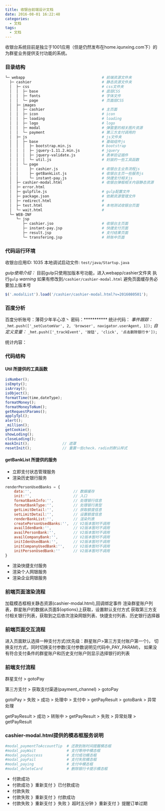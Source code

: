 ```yaml
---
title: 收银台前端设计文档
date: 2016-08-01 16:22:48
categories: 
  - 文档
tags: 
  - 文档
---
```


收银台系统目前是独立于1001应用（但是仍然发布在home.iqunxing.com下）的为群星业务提供支付功能的系统。
<!--more-->

### 目录结构

```bash
└─ webapp                                   # 前端资源文件夹
  ├─ cashier                                # 静态资源文件夹
  │  ├─ css                                 # css文件夹
  │  │  ├─ base                             # 底层CSS
  │  │  ├─ fonts                            # 字体文件
  │  │  └─ page                             # 页面层CSS
  │  ├─ images  
  │  │  ├─ cashier                          # 主页面
  │  │  ├─ icon                             # icon
  │  │  ├─ loading                          # loading
  │  │  ├─ logo                             # logo
  │  │  ├─ modal                            # 弹窗里的相关图片资源
  │  │  └─ payment                          # 第三方支付调用的
  │  ├─ js                                  # js文件夹
  │  │  ├─ base                             # 基础组件js
  │  │  │  ├─ bootstrap.min.js              # bootstrap
  │  │  │  ├─ jquery-1.11.2.min.js          # jquery
  │  │  │  ├─ jquery-validate.js            # 表单验证插件
  │  │  │  └─ util.js                       # 封装的一些工具函数
  │  │  └─ page 
  │  │     ├─ cashier.js                    # 收银台主业务流程js
  │  │     ├─ getBankList.js                # 收银台主页一些服务js
  │  │     └─ instant-pay.js                # 快捷支付相关js
  │  ├─ cashier-modal.html                  # 收银台弹框相关内容静态资源
  │  ├─ error.html                
  │  ├─ gulpfile.js                         # gulp配置文件
  │  ├─ package.json                        # 依赖资源管理文件
  │  ├─ redirect.html                       # 
  │  ├─ test.html                           # 本地测试收银台页面
  │  └─ wait.html                           #
  └─ WEB-INF
     └─ jsp                         
        ├─ cashier.jso                      # 收银台主页面
        ├─ instant-pay.jsp                  # 快捷支付页面
        ├─ result.jsp                       # 支付结果页面
        └─ transfering.jsp                  # 转账中页面
```
### 代码运行环境

收银台应用ID: 1035
本地调试启动文件: `test/java/Startup.java`

*gulp使用介绍：*
目前gulp只使用加版本号功能，进入webapp/cashier文件夹 执行`gulp`
*warning*  如果有修改到`/cashier/cashier-modal.html` 避免页面缓存务必要加上版本号
```javascript
$('.modalList').load('/cashier/cashier-modal.html?v=2016080501');
```

### 百度分析

百度分析账号：薄荷少年半心凉丶
密码：***********
统计代码：
*事件跟踪：* `_hmt.push(['_setCustomVar', 2, 'browser', navigator.userAgent, 1]);`
*自定义变量：* `_hmt.push(['_trackEvent', '按钮', 'click', '点击删除银行卡']);`

统计内容：

### 代码结构

#### Util 所提供的工具函数
```javascript
isNumber();
isEmpty();
isArray();
isObject();
formatTime(time,dateType);
formatMoney();
formatMoneyToNum();
getRequestParams();
applyTpl();
alert();
_million();
getCookie();
showLoding();
closeLoding();
maskInit();               // 遮罩
resetInit();              // 重置一些check、radio的默认样式
```

#### getBankList 所提供的服务
- 立即支付状态管理服务
- 渲染历史银行服务

```javascript
renderPersonUsedBanks = {
	data:'',                   // 数据缓存
	init:'',                   // 入口
	formatBankInfo:'',         // 处理银行信息
	formatBankType:'',         // 处理银行类型
	getLimitDetail:'',         // 获取额度信息
	setLimitDetail:'',         // 设置额度信息
	renderBankList:'',         // 渲染列表
	createPersonUsedBanks:'',  // V2版本暂时不调用
	availIdenBank:'',          // V2版本暂时不调用
	availPersonBank:'',        // V2版本暂时不调用
	availCompanyBank:'',       // V2版本暂时不调用
	initIdenUsedBank:'',       // V2版本暂时不调用
	initCompanyUsedBank:'',    // V2版本暂时不调用
	initPersonUsedBank:''      // V2版本暂时不调用
}
```
- 渲染快捷支付服务
- 渲染个人网银服务
- 渲染企业网银服务


### 前端页面渲染流程

加载模态框相关静态资源(cashier-modal.html),回调绑定事件
渲染群星账户列表，群星账户的数据从页面${options}上获取，设置默认支付方式
获取第三方支付相关银行列表，获取到之后依次渲染网银列表、快捷支付列表、历史银行选择器

### 前端页面交互流程

进入页面默认选择一种支付方式(优先级：群星账户>第三方支付账户第一个)，
切换支付方式，同时切换支付参数(支付参数说明见代码中_PAY_PARAM)，
如果没有符合支付条件的群星账户和历史支付账户则显示选择银行的列表

### 前端支付流程

群星支付 > gotoPay

第三方支付 > 获取支付渠道(payment_channel) > gotoPay

gotoPay 
        > 失败
        > 成功
        > 处理中
        > 支付中 > getPayResult > gotoBank
        > 异常处理

getPayResult 
             > 成功
             > 转账中 > getPayResult
             > 失败
             > 异常处理 > getPayResult

### cashier-modal.html提供的模态框服务说明

```bash
#modal_paymentToAccountTip  # 还款到账时间提醒模态框
#modal_payWait              # 支付等待中模态框
#modal_paySuccess           # 支付成功模态框
#modal_payFail              # 支付失败模态框
#modal_paying               # 支付中模态框
#modal_deleteCard           # 删除银行卡提示模态框
```

- 付款成功
- 付款成功 》重新支付 》已付款成功
- 付款失败
- 付款失败 》重新支付 》付款成功
- 付款失败 》重新支付 》失败 》超时五分钟 》重新支付 》提醒订单过期
